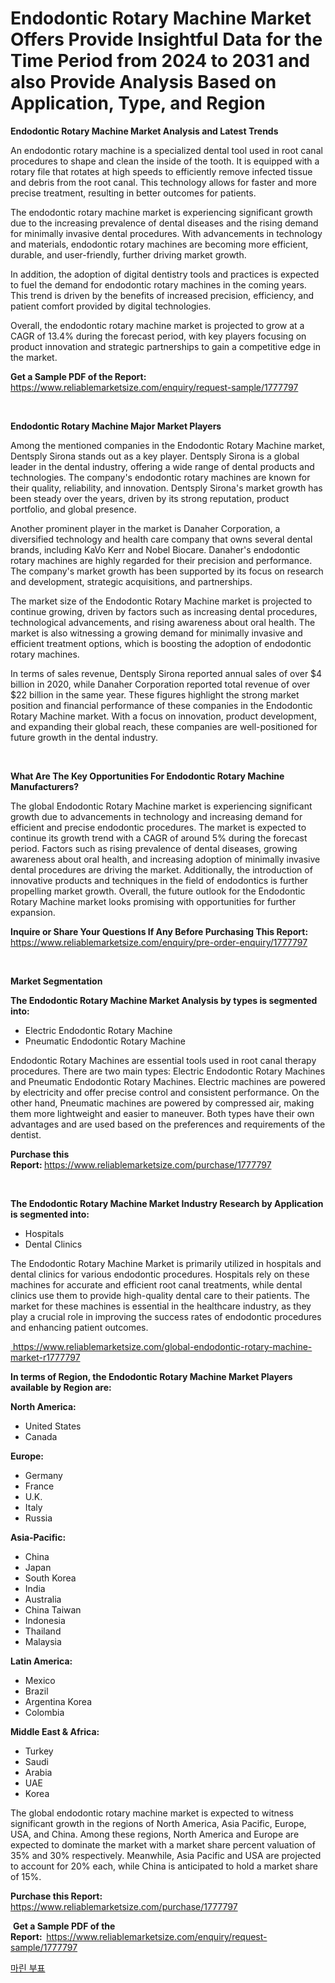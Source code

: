 <p><h1>Endodontic Rotary Machine Market Offers Provide Insightful Data for the Time Period from 2024 to 2031 and also Provide Analysis Based on Application, Type, and Region</h1></p><p><strong>Endodontic Rotary Machine Market Analysis and Latest Trends</strong></p>
<p><p>An endodontic rotary machine is a specialized dental tool used in root canal procedures to shape and clean the inside of the tooth. It is equipped with a rotary file that rotates at high speeds to efficiently remove infected tissue and debris from the root canal. This technology allows for faster and more precise treatment, resulting in better outcomes for patients.</p><p>The endodontic rotary machine market is experiencing significant growth due to the increasing prevalence of dental diseases and the rising demand for minimally invasive dental procedures. With advancements in technology and materials, endodontic rotary machines are becoming more efficient, durable, and user-friendly, further driving market growth.</p><p>In addition, the adoption of digital dentistry tools and practices is expected to fuel the demand for endodontic rotary machines in the coming years. This trend is driven by the benefits of increased precision, efficiency, and patient comfort provided by digital technologies.</p><p>Overall, the endodontic rotary machine market is projected to grow at a CAGR of 13.4% during the forecast period, with key players focusing on product innovation and strategic partnerships to gain a competitive edge in the market.</p></p>
<p><strong>Get a Sample PDF of the Report:&nbsp;</strong> <a href="https://www.reliablemarketsize.com/enquiry/request-sample/1777797">https://www.reliablemarketsize.com/enquiry/request-sample/1777797</a></p>
<p>&nbsp;</p>
<p><strong>Endodontic Rotary Machine Major Market Players</strong></p>
<p><p>Among the mentioned companies in the Endodontic Rotary Machine market, Dentsply Sirona stands out as a key player. Dentsply Sirona is a global leader in the dental industry, offering a wide range of dental products and technologies. The company's endodontic rotary machines are known for their quality, reliability, and innovation. Dentsply Sirona's market growth has been steady over the years, driven by its strong reputation, product portfolio, and global presence.</p><p>Another prominent player in the market is Danaher Corporation, a diversified technology and health care company that owns several dental brands, including KaVo Kerr and Nobel Biocare. Danaher's endodontic rotary machines are highly regarded for their precision and performance. The company's market growth has been supported by its focus on research and development, strategic acquisitions, and partnerships.</p><p>The market size of the Endodontic Rotary Machine market is projected to continue growing, driven by factors such as increasing dental procedures, technological advancements, and rising awareness about oral health. The market is also witnessing a growing demand for minimally invasive and efficient treatment options, which is boosting the adoption of endodontic rotary machines.</p><p>In terms of sales revenue, Dentsply Sirona reported annual sales of over $4 billion in 2020, while Danaher Corporation reported total revenue of over $22 billion in the same year. These figures highlight the strong market position and financial performance of these companies in the Endodontic Rotary Machine market. With a focus on innovation, product development, and expanding their global reach, these companies are well-positioned for future growth in the dental industry.</p></p>
<p>&nbsp;</p>
<p><strong>What Are The Key Opportunities For Endodontic Rotary Machine Manufacturers?</strong></p>
<p><p>The global Endodontic Rotary Machine market is experiencing significant growth due to advancements in technology and increasing demand for efficient and precise endodontic procedures. The market is expected to continue its growth trend with a CAGR of around 5% during the forecast period. Factors such as rising prevalence of dental diseases, growing awareness about oral health, and increasing adoption of minimally invasive dental procedures are driving the market. Additionally, the introduction of innovative products and techniques in the field of endodontics is further propelling market growth. Overall, the future outlook for the Endodontic Rotary Machine market looks promising with opportunities for further expansion.</p></p>
<p><strong>Inquire or Share Your Questions If Any Before Purchasing This Report:</strong> <a href="https://www.reliablemarketsize.com/enquiry/pre-order-enquiry/1777797">https://www.reliablemarketsize.com/enquiry/pre-order-enquiry/1777797</a></p>
<p>&nbsp;</p>
<p><strong>Market Segmentation</strong></p>
<p><strong>The Endodontic Rotary Machine Market Analysis by types is segmented into:</strong></p>
<p><ul><li>Electric Endodontic Rotary Machine</li><li>Pneumatic Endodontic Rotary Machine</li></ul></p>
<p><p>Endodontic Rotary Machines are essential tools used in root canal therapy procedures. There are two main types: Electric Endodontic Rotary Machines and Pneumatic Endodontic Rotary Machines. Electric machines are powered by electricity and offer precise control and consistent performance. On the other hand, Pneumatic machines are powered by compressed air, making them more lightweight and easier to maneuver. Both types have their own advantages and are used based on the preferences and requirements of the dentist.</p></p>
<p><strong>Purchase this Report:&nbsp;</strong><a href="https://www.reliablemarketsize.com/purchase/1777797">https://www.reliablemarketsize.com/purchase/1777797</a></p>
<p>&nbsp;</p>
<p><strong>The Endodontic Rotary Machine Market Industry Research by Application is segmented into:</strong></p>
<p><ul><li>Hospitals</li><li>Dental Clinics</li></ul></p>
<p><p>The Endodontic Rotary Machine Market is primarily utilized in hospitals and dental clinics for various endodontic procedures. Hospitals rely on these machines for accurate and efficient root canal treatments, while dental clinics use them to provide high-quality dental care to their patients. The market for these machines is essential in the healthcare industry, as they play a crucial role in improving the success rates of endodontic procedures and enhancing patient outcomes.</p></p>
<p><a href="https://www.reliablemarketsize.com/global-endodontic-rotary-machine-market-r1777797">&nbsp;https://www.reliablemarketsize.com/global-endodontic-rotary-machine-market-r1777797</a></p>
<p><strong>In terms of Region, the Endodontic Rotary Machine Market Players available by Region are:</strong></p>
<p>
    <p> <strong> North America: </strong>
        <ul>
            <li>United States</li>
            <li>Canada</li>
        </ul>
        </p> 
    <p> <strong> Europe: </strong>
        <ul>
            <li>Germany</li>
            <li>France</li>
            <li>U.K.</li>
            <li>Italy</li>
            <li>Russia</li>
        </ul>
        </p> 
    <p> <strong> Asia-Pacific: </strong>
        <ul>
            <li>China</li>
            <li>Japan</li>
            <li>South Korea</li>
            <li>India</li>
            <li>Australia</li>
            <li>China Taiwan</li>
            <li>Indonesia</li>
            <li>Thailand</li>
            <li>Malaysia</li>
        </ul>
        </p> 
    <p> <strong> Latin America: </strong>
        <ul>
            <li>Mexico</li>
            <li>Brazil</li>
            <li>Argentina Korea</li>
            <li>Colombia</li>
        </ul>
        </p> 
    <p> <strong> Middle East & Africa: </strong>
        <ul>
            <li>Turkey</li>
            <li>Saudi</li>
            <li>Arabia</li>
            <li>UAE</li>
            <li>Korea</li>
        </ul>
    </p>
    </p>
<p><p>The global endodontic rotary machine market is expected to witness significant growth in the regions of North America, Asia Pacific, Europe, USA, and China. Among these regions, North America and Europe are expected to dominate the market with a market share percent valuation of 35% and 30% respectively. Meanwhile, Asia Pacific and USA are projected to account for 20% each, while China is anticipated to hold a market share of 15%.</p></p>
<p><strong>Purchase this Report: </strong><a href="https://www.reliablemarketsize.com/purchase/1777797">https://www.reliablemarketsize.com/purchase/1777797</a></p>
<p>&nbsp;<strong>Get a Sample PDF of the Report:&nbsp;&nbsp;</strong><a href="https://www.reliablemarketsize.com/enquiry/request-sample/1777797">https://www.reliablemarketsize.com/enquiry/request-sample/1777797</a></p>
<p><strong></strong></p>
<p><p><a href="https://github.com/KellyLyncyh543964/Market-Research-Report-List-3/blob/main/152031975017.md">마린 부표</a></p></p>
